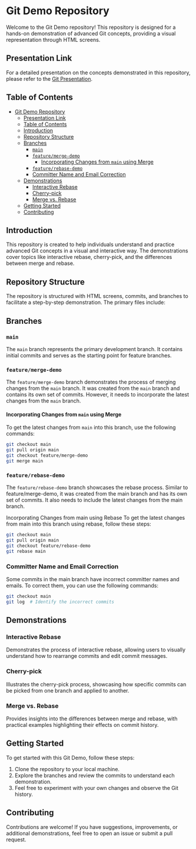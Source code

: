 # Git Demo Repository

Welcome to the Git Demo repository! This repository is designed for a hands-on demonstration of advanced Git concepts, providing a visual representation through HTML screens.

## Presentation Link

For a detailed presentation on the concepts demonstrated in this repository, please refer to the [Git Presentation]([<insert_link_here>](https://www.canva.com/design/DAF6F9_PXVM/KlQfvCc6jp6tFk0BayT0pA/view?utm_content=DAF6F9_PXVM&utm_campaign=designshare&utm_medium=link&utm_source=editor)).


## Table of Contents
- [Git Demo Repository](#git-demo-repository)
  - [Presentation Link](#presentation-link)
  - [Table of Contents](#table-of-contents)
  - [Introduction](#introduction)
  - [Repository Structure](#repository-structure)
  - [Branches](#branches)
    - [`main`](#main)
    - [`feature/merge-demo`](#featuremerge-demo)
      - [Incorporating Changes from `main` using Merge](#incorporating-changes-from-main-using-merge)
    - [`feature/rebase-demo`](#featurerebase-demo)
    - [Committer Name and Email Correction](#committer-name-and-email-correction)
  - [Demonstrations](#demonstrations)
    - [Interactive Rebase](#interactive-rebase)
    - [Cherry-pick](#cherry-pick)
    - [Merge vs. Rebase](#merge-vs-rebase)
  - [Getting Started](#getting-started)
  - [Contributing](#contributing)

## Introduction

This repository is created to help individuals understand and practice advanced Git concepts in a visual and interactive way. The demonstrations cover topics like interactive rebase, cherry-pick, and the differences between merge and rebase.

## Repository Structure

The repository is structured with HTML screens, commits, and branches to facilitate a step-by-step demonstration. The primary files include:
## Branches

### `main`

The `main` branch represents the primary development branch. It contains initial commits and serves as the starting point for feature branches.

### `feature/merge-demo`

The `feature/merge-demo` branch demonstrates the process of merging changes from the `main` branch. It was created from the `main` branch and contains its own set of commits. However, it needs to incorporate the latest changes from the `main` branch.

#### Incorporating Changes from `main` using Merge

To get the latest changes from `main` into this branch, use the following commands:

```bash
git checkout main
git pull origin main
git checkout feature/merge-demo
git merge main
```

### `feature/rebase-demo`
The `feature/rebase-demo` branch showcases the rebase process. Similar to feature/merge-demo, it was created from the main branch and has its own set of commits. It also needs to include the latest changes from the main branch.

Incorporating Changes from main using Rebase
To get the latest changes from main into this branch using rebase, follow these steps:

```bash
git checkout main
git pull origin main
git checkout feature/rebase-demo
git rebase main
```

### Committer Name and Email Correction
Some commits in the main branch have incorrect committer names and emails. To correct them, you can use the following commands:

```bash
git checkout main
git log  # Identify the incorrect commits
```
## Demonstrations

### Interactive Rebase

Demonstrates the process of interactive rebase, allowing users to visually understand how to rearrange commits and edit commit messages.

### Cherry-pick

Illustrates the cherry-pick process, showcasing how specific commits can be picked from one branch and applied to another.

### Merge vs. Rebase

Provides insights into the differences between merge and rebase, with practical examples highlighting their effects on commit history.

## Getting Started

To get started with this Git Demo, follow these steps:
1. Clone the repository to your local machine.
2. Explore the branches and review the commits to understand each demonstration.
3. Feel free to experiment with your own changes and observe the Git history.

## Contributing

Contributions are welcome! If you have suggestions, improvements, or additional demonstrations, feel free to open an issue or submit a pull request.
